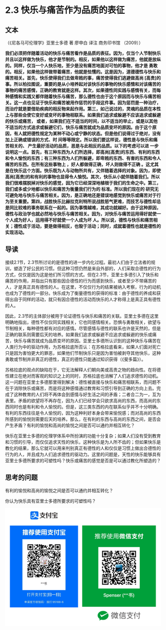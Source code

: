 # 2.3 快乐与痛苦作为品质的表征

## 文本

（《尼各马可伦理学》亚里士多德 著 廖申白 译注 商务印书馆 （2009））

**我们必须把伴随着活动的快乐与痛苦看作是品质的表征。因为，仅当个人节制快乐并且以这样做为快乐，他才是节制的。相反，如果他以这样做为痛苦，他就是放纵的。同样，仅当一个人快乐地，至少是没有痛苦地面对可怕的事物，他才是 勇敢的。相反，如果他这样做带着痛苦，他就是怯懦的。这是因为，道德德性与快乐和痛苦相关。首先，快乐使得我们去做卑贱的事，痛苦使得我们逃避做高尚 \[高贵\]的事。所以柏拉图说，重要的是从小培养起对该快乐的事物的快乐感情和对该痛苦的事物的痛苦感情，正确的教育就是这样。其次，如果德性同实践与感情有关，而每种感情和实践又都伴随着快乐与痛苦，那么德性也由于这个原因而与快乐与痛苦相关。这一点也见证于快乐和痛苦被用作惩罚的手段这件事。因为惩罚是一种治疗，而治疗就是要借助疾病的相反物来起作用。第三，如己说过的，灵魂的品质在本性上与那些会使它变好或变坏的事物相联系。如果我们追求或躲避不应该追求或躲避的快乐或痛苦， 或者，如果我们在不适当的时间，以不适当的举止，或是以其他不适当的方式追求或躲避它们，快乐与痛苦就成为品质变坏的原因。由于这个原因，有人就把德性规定为某种不动心或宁静的状态。但是他们说得过于绝对，没有加上正确或错误的方式、时 间等等限定。所以我们要这样说，德性是与快乐和痛苦相关的、 产生最好活动的品质，恶是与此相反的品质。以下的考虑可以进 一步说明这一点。首先，有三种东西为人们所选择，即高尚\[高贵\]的东西、有利的东西和令人愉悦的东西；有三种东西为人们所躲避，即卑贱的东西、有害的东西和令人痛苦的东西。在所有这些事物上 ，好人都做得正确，坏人则做得不正确 。这尤其是在快乐这个方面。快乐既为人与动物所共有，又伴随着选择的对象。因为，即使高尚\[高贵\]的和有利的事物也显得令人愉悦。其次，快乐从小就伴随着我们。所以我们很难摆脱掉对快乐的感觉，因为它已经深深地植根于我们的生命之中。第三，我们或多或少地都以快乐和痛苦为衡量我们行为的 标准。所以我们现在的 研究无可避免地与快乐与痛苦相关。因为，是正确地还是错误地感觉到快乐或痛苦对于行为至关重要。第四，战胜快乐比赫拉克利特所说战胜怒气更难，而技艺与德性却总是同比较难的事务联系在一起的。因为事情越难，其成功就越好。由于这种原因，德性与政治学也就必然地与快乐与痛苦相关。因为，对快乐与痛苦运用得好就使一个人成为好人，运用得不好就使一个人成为坏 人。所以说，德性与快乐和痛苦相关；德性成于活动，要是做得相反，也毁于活动；同时，成就着德性也就是德性的实现活动。**

## 导读

接续2.1节，2.3节所讨论的是德性的进一步内化过程。最初人们由于立法者的规训，塑造了好公民的习惯。但这种习惯仍然是来自外部的，人们采取合德性的行为方式，仅仅是因为这是他们所习惯的方式。但在2.3节，亚里士多德引入了快乐和痛苦的作用，并指出只有那些因合德性的行为而感到快乐，或者至少不带痛苦的人，才是真正具有德性的人。在这里，不仅仅行为的结果被纳入考察，行为的动机也成为了德性的一部分。快乐成为了衡量德性的获得的标准：由于德性的养成和获得出自于同样的活动，就只有因合德性的活动而快乐的人才称得上是真正具有德性的人。

因此，2.3节的主体部分被用于论证德性与快乐和痛苦的关联。亚里士多德在这里明确地指出，德性不仅仅同实践相关，它也同感情相关。恐惧与勇敢相关，欲望与节制相关，每种德性都有对应的感情。尽管感情与德性的联系也许是天然的，但是正确的联系则需要后天的培养。如果我们追求或躲避不应追求或躲避的快乐或痛苦，快乐与痛苦就成为品质变坏的原因。亚里士多德所认识到的这种快乐与痛苦在人类行为中的驱动作用，为苏格拉底所否认：在苏格拉底看来，如果人们面对死亡只是因为害怕更大的罪恶，如果他们节制快乐只是因为害怕被剥夺其他快乐，这种勇敢或节制并非真正的德性，真正的德性只能通过知识获得（《斐多篇》）。

苏格拉底的观点的缺陷在于，它无法解释人们朝向美或高贵之物的趋向性。在将德性建立在绝对而客观的知识之上的同时，苏格拉底也消解了人们追求德性的动机。这一问题在亚里士多德那里得到解决：德性被直接与快乐和痛苦相联系，而问题不在于消除快乐或痛苦，而是将这种感情通过教育和习惯引导到正确的方向上去。完成了这种教育的人们将不再体会到感情与好生活之间的矛盾；二者合二为一，互为表里。矛盾的欲望将不再存在，因为人们已经学会只欲求高尚的东西，而高尚的东西同时也是有利和令人愉悦的。但是，这三类东西的内在联系似乎并不十分明确。有利的东西往往是令人愉悦的，因为这种利好本身会带来愉悦感；而对高尚的东西所感到的愉悦则需要后天的培养。那么，在有利的东西与高尚的东西之间，是否会产生矛盾？有利的愉悦和高尚的愉悦之间是否可以通约并相互转化？

快乐在亚里士多德的伦理学体系中所扮演的功能十分复杂；如果人们没有受到教育和习惯的引导，而仅仅追求天性的快乐，这种快乐是为人所不齿的；但如果快乐是教化的结果，那么它就可以用来判别真正有德性的人和仅仅是习惯上做出合德性的行为的人，并且成为人们追求德性的驱动力。这里的问题是，天性的快乐能够具有亚里士多德所要求的可塑性吗？快乐或痛苦的感觉是否是可以通过教化所塑造的？

## 思考的问题

有利的愉悦和高尚的愉悦之间是否可以通约并相互转化？

你认为快乐具有亚里士多德所要求的可塑性吗？

![](../.gitbook/assets/qr.png)

